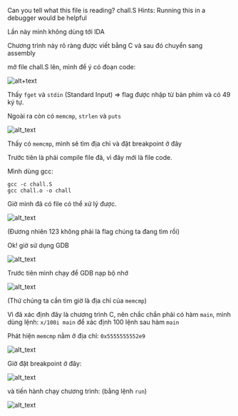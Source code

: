 Can you tell what this file is reading? chall.S
Hints:
Running this in a debugger would be helpful

Lần này mình không dùng tới IDA

Chương trình này rõ ràng được viết bằng C và sau đó chuyển sang assembly

mở file chall.S lên, mình để ý có đoạn code:

![alt+text](https://i.imgur.com/NjLp3QW.png)

Thấy ```fget``` và ```stdin``` (Standard Input) => flag được nhập từ bàn phím và có 49 ký tự.

Ngoài ra còn có ```memcmp```, ```strlen``` và ```puts```

![alt_text](https://i.imgur.com/AK6LPIC.png)

Thấy có ```memcmp```, mình sẽ tìm địa chỉ và đặt breakpoint ở đây

Trước tiên là phải compile file đã, vì đây mới là file code.

Mình dùng gcc:

```gcc -c chall.S``` <br/>
```gcc chall.o -o chall```

Giờ mình đã có file có thể xử lý được.

![alt_text](https://i.imgur.com/5XFAflF.png)

(Đương nhiên 123 không phải là flag chúng ta đang tìm rồi)

Ok! giờ sử dụng GDB

![alt_text](https://i.imgur.com/HI0eFNl.png)

Trước tiên mình chạy để GDB nạp bộ nhớ

![alt_text](https://i.imgur.com/fnvC6St.png)

(Thứ chúng ta cần tìm giờ là địa chỉ của ```memcmp```)

Vì đã xác định đây là chương trình C, nên chắc chắn phải có hàm ```main```, mình dùng lệnh: ```x/100i main``` để xác định 100 lệnh sau hàm ```main```

Phát hiện ```memcmp``` nằm ở địa chỉ: ```0x5555555552e9```

![alt_text](https://i.imgur.com/Xvy20C5.png)

Giờ đặt breakpoint ở đây:

![alt_text](https://i.imgur.com/mkfzSCi.png)

và tiến hành chạy chương trình: (bằng lệnh ```run```)

![alt_text](https://i.imgur.com/73k1HFM.png)


